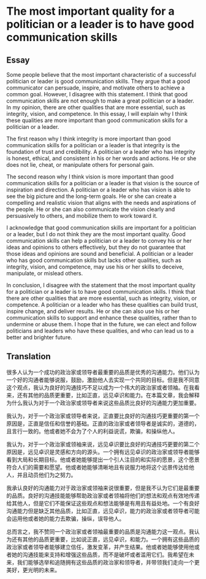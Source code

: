 # The most important quality for a politician or a leader is to have good communication skills

## Essay
Some people believe that the most important characteristic of a successful politician or leader is good communication skills. They argue that a good communicator can persuade, inspire, and motivate others to achieve a common goal. However, I disagree with this statement. I think that good communication skills are not enough to make a great politician or a leader. In my opinion, there are other qualities that are more essential, such as integrity, vision, and competence. In this essay, I will explain why I think these qualities are more important than good communication skills for a politician or a leader.

The first reason why I think integrity is more important than good communication skills for a politician or a leader is that integrity is the foundation of trust and credibility. A politician or a leader who has integrity is honest, ethical, and consistent in his or her words and actions. He or she does not lie, cheat, or manipulate others for personal gain. 

The second reason why I think vision is more important than good communication skills for a politician or a leader is that vision is the source of inspiration and direction. A politician or a leader who has vision is able to see the big picture and the long-term goals. He or she can create a compelling and realistic vision that aligns with the needs and aspirations of the people. He or she can also communicate the vision clearly and persuasively to others, and mobilize them to work toward it. 

I acknowledge that good communication skills are important for a politician or a leader, but I do not think they are the most important quality. Good communication skills can help a politician or a leader to convey his or her ideas and opinions to others effectively, but they do not guarantee that those ideas and opinions are sound and beneficial. A politician or a leader who has good communication skills but lacks other qualities, such as integrity, vision, and competence, may use his or her skills to deceive, manipulate, or mislead others. 

In conclusion, I disagree with the statement that the most important quality for a politician or a leader is to have good communication skills. I think that there are other qualities that are more essential, such as integrity, vision, or competence. A politician or a leader who has these qualities can build trust, inspire change, and deliver results. He or she can also use his or her communication skills to support and enhance these qualities, rather than to undermine or abuse them. I hope that in the future, we can elect and follow politicians and leaders who have these qualities, and who can lead us to a better and brighter future.

<div style="page-break-after: always;"></div>

## Translation

很多人认为一个成功的政治家或领导者最重要的品质是优秀的沟通能力。他们认为一个好的沟通者能够说服，鼓励，激励他人去实现一个共同的目标。但是我不同意这个观点，我认为良好的沟通技巧不足以成为一个伟大的政治家或者领袖。在我看来，还有其他的品质更重要，比如正直，远见卓识和能力。在本篇文章，我会解释为什么我认为对于一个政治家或领导者来说这些品质比良好的沟通能力更加重要。

我认为，对于一个政治家或领导者来说，正直要比良好的沟通技巧更重要的第一个原因是，正直是信任和信誉的基础。正直的政治家或者领导者是诚实的，道德的，且言行一致的。他或者她不会为了个人的利益说谎，欺骗，和操纵他人。

我认为，对于一个政治家或领袖来说，远见卓识要比良好的沟通技巧更要的第二个原因是，远见卓识是灵感和方向的源头。一个拥有远见卓识的政治家或领导者能够看到大局和长期目标。他或者她能够提出一个引人注目的和实际的愿景，这个愿景符合人们的需要和愿望。他或者她能够清晰地且有说服力地将这个远景传达给他人，并且动员他们为之努力。

我承认良好的沟通能力对于政治家或领袖来说很重要，但是我不认为它们是最重要的品质。良好的沟通技能能够帮助政治家或者领袖将他们的想法和观点有效地传递给其他人，但是它们不能保证这些观点和想法能够是有用且有益处地。一个有良好沟通能力但是缺乏其他品质，比如正直，远见卓识，能力的政治家或者领导者可能会运用他或者她的能力去欺骗，操纵，误导他人。

总而言之，我不赞同一个政治家或者领袖最重要的品质是沟通能力这一观点。我认为还有其他的品质更重要，比如说正直，远见卓识，和能力。一个拥有这些品质的政治家或者领导者能够建立信任，激发变革，并产生结果。他或者她能够使用他或者她的沟通技能来支持和增强这些品质，而不是破坏或者滥用它们。我希望在未来，我们能够选举和追随拥有这些品质的政治家和领导者，并带领我们走向一个更美好，更光明的未来。
